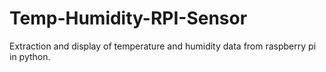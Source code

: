 # Temp-Humidity-RPI-Sensor
Extraction and display of temperature and humidity data from raspberry pi in python.
